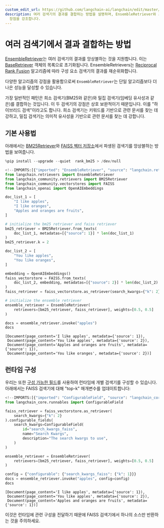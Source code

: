 ```yaml
---
custom_edit_url: https://github.com/langchain-ai/langchain/edit/master/docs/docs/how_to/ensemble_retriever.ipynb
description: 여러 검색기의 결과를 결합하는 방법을 설명하며, EnsembleRetriever와 그 작동 원리를 소개합니다. 하이브리드 검색의
  장점을 강조합니다.
---
```


# 여러 검색기에서 결과 결합하는 방법

[EnsembleRetriever](https://api.python.langchain.com/en/latest/retrievers/langchain.retrievers.ensemble.EnsembleRetriever.html)는 여러 검색기의 결과를 앙상블하는 것을 지원합니다. 이는 [BaseRetriever](https://api.python.langchain.com/en/latest/retrievers/langchain_core.retrievers.BaseRetriever.html) 객체의 목록으로 초기화됩니다. EnsembleRetrievers는 [Reciprocal Rank Fusion](https://plg.uwaterloo.ca/~gvcormac/cormacksigir09-rrf.pdf) 알고리즘에 따라 구성 요소 검색기의 결과를 재순위화합니다.

다양한 알고리즘의 강점을 활용함으로써 `EnsembleRetriever`는 단일 알고리즘보다 더 나은 성능을 달성할 수 있습니다.

가장 일반적인 패턴은 희소 검색기(BM25와 같은)와 밀집 검색기(임베딩 유사성과 같은)를 결합하는 것입니다. 이 두 검색기의 강점은 상호 보완적이기 때문입니다. 이를 "하이브리드 검색"이라고도 합니다. 희소 검색기는 키워드를 기반으로 관련 문서를 찾는 데 강하고, 밀집 검색기는 의미적 유사성을 기반으로 관련 문서를 찾는 데 강합니다.

## 기본 사용법

아래에서는 [BM25Retriever](https://api.python.langchain.com/en/latest/retrievers/langchain_community.retrievers.bm25.BM25Retriever.html)와 [FAISS 벡터 저장소](https://api.python.langchain.com/en/latest/vectorstores/langchain_community.vectorstores.faiss.FAISS.html)에서 파생된 검색기를 앙상블하는 방법을 보여줍니다.

```python
%pip install --upgrade --quiet  rank_bm25 > /dev/null
```


```python
<!--IMPORTS:[{"imported": "EnsembleRetriever", "source": "langchain.retrievers", "docs": "https://api.python.langchain.com/en/latest/retrievers/langchain.retrievers.ensemble.EnsembleRetriever.html", "title": "How to combine results from multiple retrievers"}, {"imported": "BM25Retriever", "source": "langchain_community.retrievers", "docs": "https://api.python.langchain.com/en/latest/retrievers/langchain_community.retrievers.bm25.BM25Retriever.html", "title": "How to combine results from multiple retrievers"}, {"imported": "FAISS", "source": "langchain_community.vectorstores", "docs": "https://api.python.langchain.com/en/latest/vectorstores/langchain_community.vectorstores.faiss.FAISS.html", "title": "How to combine results from multiple retrievers"}, {"imported": "OpenAIEmbeddings", "source": "langchain_openai", "docs": "https://api.python.langchain.com/en/latest/embeddings/langchain_openai.embeddings.base.OpenAIEmbeddings.html", "title": "How to combine results from multiple retrievers"}]-->
from langchain.retrievers import EnsembleRetriever
from langchain_community.retrievers import BM25Retriever
from langchain_community.vectorstores import FAISS
from langchain_openai import OpenAIEmbeddings

doc_list_1 = [
    "I like apples",
    "I like oranges",
    "Apples and oranges are fruits",
]

# initialize the bm25 retriever and faiss retriever
bm25_retriever = BM25Retriever.from_texts(
    doc_list_1, metadatas=[{"source": 1}] * len(doc_list_1)
)
bm25_retriever.k = 2

doc_list_2 = [
    "You like apples",
    "You like oranges",
]

embedding = OpenAIEmbeddings()
faiss_vectorstore = FAISS.from_texts(
    doc_list_2, embedding, metadatas=[{"source": 2}] * len(doc_list_2)
)
faiss_retriever = faiss_vectorstore.as_retriever(search_kwargs={"k": 2})

# initialize the ensemble retriever
ensemble_retriever = EnsembleRetriever(
    retrievers=[bm25_retriever, faiss_retriever], weights=[0.5, 0.5]
)
```


```python
docs = ensemble_retriever.invoke("apples")
docs
```


```output
[Document(page_content='I like apples', metadata={'source': 1}),
 Document(page_content='You like apples', metadata={'source': 2}),
 Document(page_content='Apples and oranges are fruits', metadata={'source': 1}),
 Document(page_content='You like oranges', metadata={'source': 2})]
```


## 런타임 구성

우리는 또한 [구성 가능한 필드](/docs/how_to/configure)를 사용하여 런타임에 개별 검색기를 구성할 수 있습니다. 아래에서는 FAISS 검색기에 대해 "top-k" 매개변수를 업데이트합니다:

```python
<!--IMPORTS:[{"imported": "ConfigurableField", "source": "langchain_core.runnables", "docs": "https://api.python.langchain.com/en/latest/runnables/langchain_core.runnables.utils.ConfigurableField.html", "title": "How to combine results from multiple retrievers"}]-->
from langchain_core.runnables import ConfigurableField

faiss_retriever = faiss_vectorstore.as_retriever(
    search_kwargs={"k": 2}
).configurable_fields(
    search_kwargs=ConfigurableField(
        id="search_kwargs_faiss",
        name="Search Kwargs",
        description="The search kwargs to use",
    )
)

ensemble_retriever = EnsembleRetriever(
    retrievers=[bm25_retriever, faiss_retriever], weights=[0.5, 0.5]
)
```


```python
config = {"configurable": {"search_kwargs_faiss": {"k": 1}}}
docs = ensemble_retriever.invoke("apples", config=config)
docs
```


```output
[Document(page_content='I like apples', metadata={'source': 1}),
 Document(page_content='You like apples', metadata={'source': 2}),
 Document(page_content='Apples and oranges are fruits', metadata={'source': 1})]
```


이것은 런타임에 관련 구성을 전달하기 때문에 FAISS 검색기에서 하나의 소스만 반환하는 것을 주의하세요.
